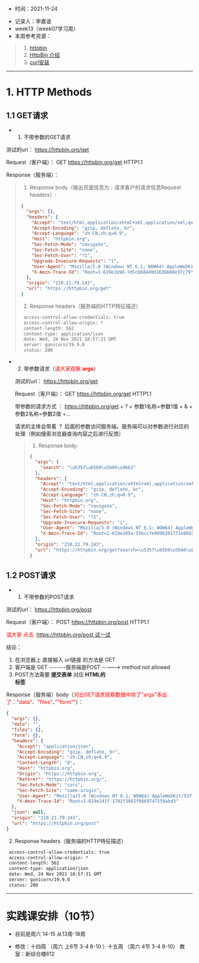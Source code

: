 * 时间：2021-11-24

- 记录人：李嘉谊
- week13（week07学习周）
- 本周参考资源：

> 1. [httpbin](https://httpbin.org/)
> 2. [HttpBin 介绍](https://www.quchao.net/httpbin.html)
> 3. [curl安装](https://curl.se/windows/)

----------

# 1.  HTTP Methods



## 1.1 GET请求

* 1. 不带参数的GET请求

测试的url： https://httpbin.org/get

Request（客户端）： GET  https://httpbin.org/get HTTP1.1

Response（服务端）：

> 1. Response body（输出页面信息为：请求客户的请求信息Request headers）:
>
> ```json
> {
>   "args": {}, 
>   "headers": {
>     "Accept": "text/html,application/xhtml+xml,application/xml;q=0.9,image/webp,image/apng,*/*;q=0.8,application/signed-exchange;v=b3", 
>     "Accept-Encoding": "gzip, deflate, br", 
>     "Accept-Language": "zh-CN,zh;q=0.9", 
>     "Host": "httpbin.org", 
>     "Sec-Fetch-Mode": "navigate", 
>     "Sec-Fetch-Site": "none", 
>     "Sec-Fetch-User": "?1", 
>     "Upgrade-Insecure-Requests": "1", 
>     "User-Agent": "Mozilla/5.0 (Windows NT 6.1; WOW64) AppleWebKit/537.36 (KHTML, like Gecko) Chrome/77.0.3865.120 Safari/537.36", 
>     "X-Amzn-Trace-Id": "Root=1-619e1b9d-7d5cb68449d1636608e37c79"
>   }, 
>   "origin": "210.21.79.243", 
>   "url": "https://httpbin.org/get"
> }
> ```
>
> 2. Response headers（服务端的HTTP特征描述）
>
> ```tex
>  access-control-allow-credentials: true 
>  access-control-allow-origin: * 
>  content-length: 562 
>  content-type: application/json 
>  date: Wed, 24 Nov 2021 10:57:31 GMT 
>  server: gunicorn/19.9.0 
>  status: 200 
> ```
>
> 

* 2. 带参数请求（<font style='color:red'>请大家观察 **args**</font>）

  测试的url： https://httpbin.org/get

  Request（客户端）： GET  https://httpbin.org/get HTTP1.1

  带参数的请求方式 ： https://httpbin.org/get + ? + 参数1名称=参数1值 + & + 参数2名称=参数2值 +...

  请求的主体会带着 ？ 后面的参数访问服务端，服务端可以对参数进行对应的处理（例如搜索浏览器查询内容之后进行反馈）

  > 1. Response body:
  >
  > ```json
  > {
  >   "args": {
  >     "search": "\u5357\u65b9\u5b66\u9662"
  >   }, 
  >   "headers": {
  >     "Accept": "text/html,application/xhtml+xml,application/xml;q=0.9,image/webp,image/apng,*/*;q=0.8,application/signed-exchange;v=b3", 
  >     "Accept-Encoding": "gzip, deflate, br", 
  >     "Accept-Language": "zh-CN,zh;q=0.9", 
  >     "Host": "httpbin.org", 
  >     "Sec-Fetch-Mode": "navigate", 
  >     "Sec-Fetch-Site": "none", 
  >     "Sec-Fetch-User": "?1", 
  >     "Upgrade-Insecure-Requests": "1", 
  >     "User-Agent": "Mozilla/5.0 (Windows NT 6.1; WOW64) AppleWebKit/537.36 (KHTML, like Gecko) Chrome/77.0.3865.120 Safari/537.36", 
  >     "X-Amzn-Trace-Id": "Root=1-619e205a-55bcc7e909b201771e8bb362"
  >   }, 
  >   "origin": "210.21.79.243", 
  >   "url": "https://httpbin.org/get?search=\u5357\u65b9\u5b66\u9662"
  > }
  > ```
  >
  > 

## 1.2 POST请求

* 1. 不带参数的POST请求

测试的url： https://httpbin.org/post

Request（客户端）： POST  https://httpbin.org/post HTTP1.1

<font style="color:red">请大家 点击  https://httpbin.org/post 试一试</font>

结论： 

1. 在浏览器上 直接输入 url链接 的方法是  GET
2. 客户端是 GET -------服务端是POST  ----->  method not allowed
3. POST方法需要  **提交表单** 对应 **HTML的<form>标签**

Response（服务端）body（<font style="color:red">对比GET请求观察数据中除了"args"多出了："data"、"files"、”"form"“</font>）：

```json
{
  "args": {},
  "data": "",
  "files": {},
  "form": {},
  "headers": {
    "Accept": "application/json",
    "Accept-Encoding": "gzip, deflate, br",
    "Accept-Language": "zh-CN,zh;q=0.9",
    "Content-Length": "0",
    "Host": "httpbin.org",
    "Origin": "https://httpbin.org",
    "Referer": "https://httpbin.org/",
    "Sec-Fetch-Mode": "cors",
    "Sec-Fetch-Site": "same-origin",
    "User-Agent": "Mozilla/5.0 (Windows NT 6.1; WOW64) AppleWebKit/537.36 (KHTML, like Gecko) Chrome/77.0.3865.120 Safari/537.36",
    "X-Amzn-Trace-Id": "Root=1-619e241f-1702f3882f0669747158abd3"
  },
  "json": null,
  "origin": "210.21.79.243",
  "url": "https://httpbin.org/post"
}
```

2. Response headers（服务端的HTTP特征描述）

```tex
 access-control-allow-credentials: true 
 access-control-allow-origin: * 
 content-length: 562 
 content-type: application/json 
 date: Wed, 24 Nov 2021 10:57:31 GMT 
 server: gunicorn/19.9.0 
 status: 200 
```





_______



# 实践课安排（10节）

* 目前是周六 14-15 从13周-18周

* 修改：十四周 （周六 上6节 3-4 8-10 ）十五周 （周六 4节 3-4 8-10）  教室：新综合楼612
